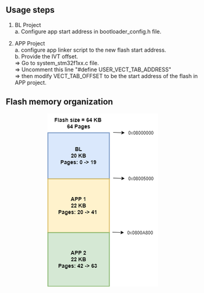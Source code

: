 ## Usage steps
1. BL Project<br>
    a. Configure app start address in bootloader_config.h file.<br>

2. APP Project<br>
    a. configure app linker script to the new flash start address.<br>
    b. Provide the IVT offset.<br>
        => Go to system_stm32f1xx.c file.<br>
        => Uncomment this line "#define USER_VECT_TAB_ADDRESS"<br>
        => then modify VECT_TAB_OFFSET to be the start address of the flash in APP project.<br>

## Flash memory organization
<p align="center">
  <img src="https://github.com/Michael-Adel96/stm32f103-custom-bootloader/blob/basic_func_BL/Flash%20organization/Flash%20organization.drawio.png" alt="Flash memory organization">
</p>
